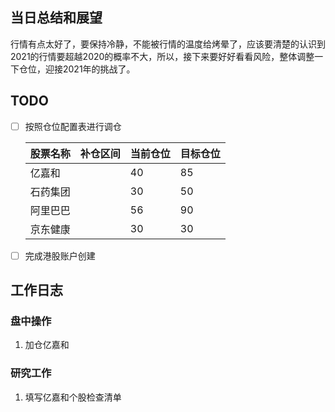 ## 当日总结和展望

行情有点太好了，要保持冷静，不能被行情的温度给烤晕了，应该要清楚的认识到2021的行情要超越2020的概率不大，所以，接下来要好好看看风险，整体调整一下仓位，迎接2021年的挑战了。

## TODO

- [ ] 按照仓位配置表进行调仓

  | 股票名称 | 补仓区间 | 当前仓位 | 目标仓位 |
  | -------- | -------- | -------- | -------- |
  | 亿嘉和   |          | 40       | 85       |
  | 石药集团 |          | 30       | 50       |
  | 阿里巴巴 |          | 56       | 90       |
  | 京东健康 |          | 30       | 30       |

- [ ] 完成港股账户创建

## 工作日志

### 盘中操作

1. 加仓亿嘉和

### 研究工作

1. 填写亿嘉和个股检查清单

